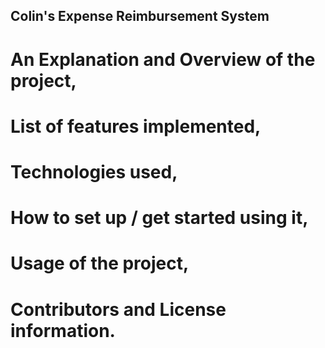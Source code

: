 ## Colin's Expense Reimbursement System
# An Explanation and Overview of the project, 

# List of features implemented, 

# Technologies used, 

# How to set up / get started using it, 

# Usage of the project, 

# Contributors and License information.
